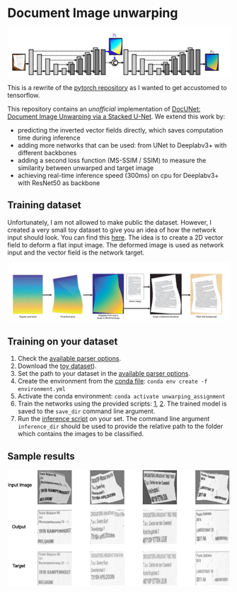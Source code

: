 # Document Image unwarping

<p align="center">
  <img src="readme_images/overall_architecture.PNG">
</p>

This is a rewrite of the [pytorch repository](https://github.com/mhashas/Document-Image-Unwarping) as I wanted to get accustomed to tensorflow.  

This repository contains an *unofficial* implementation of [DocUNet: Document Image Unwarping via a Stacked U-Net](http://openaccess.thecvf.com/content_cvpr_2018/html/Ma_DocUNet_Document_Image_CVPR_2018_paper.html). 
We extend this work by:
* predicting the inverted vector fields directly, which saves computation time during inference
* adding more networks that can be used: from UNet to Deeplabv3+ with different backbones
* adding a second loss function (MS-SSIM / SSIM) to measure the similarity between unwarped and target image
* achieving real-time inference speed (300ms) on cpu for Deeplabv3+ with ResNet50 as backbone

## Training dataset

Unfortunately, I am not allowed to make public the dataset. However, I created a very small toy dataset to give you an idea of how the network input should look. 
You can find this [here](https://drive.google.com/file/d/16Ay3NVzFmsVe1saMOZam-9nHBE0xcmyA/view?usp=sharing). The idea is to create a 
2D vector field to deform a flat input image. The deformed image is used as network input and the vector field is the network target.

<p align="center">
  <img src="readme_images/generating_deformed_images.PNG">
</p>

## Training on your dataset
1. Check the [available parser options](parser_options.py).
2. Download the [toy dataset](https://drive.google.com/file/d/16Ay3NVzFmsVe1saMOZam-9nHBE0xcmyA/view?usp=sharing)).
3. Set the path to your dataset in the [available parser options](parser_options.py).
4. Create the environment from the [conda file](environment.yml): `conda env create -f environment.yml`
5. Activate the conda environment: `conda activate unwarping_assignment`
6. Train the networks using the provided scripts: [1](main.py), [2](train.sh). The trained model is saved to the `save_dir` command line argument.
7. Run the [inference script](playground.py) on your set. The command line argument `inference_dir` should be used to provide the
relative path to the folder which contains the images to be classified.

## Sample results 

<p align="center">
  <img src="readme_images/output_examples.png">
</p>
